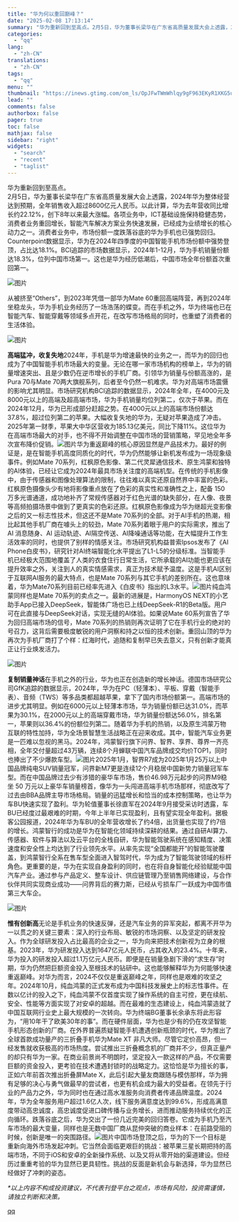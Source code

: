 ```yaml
---
title: "华为何以重回巅峰？"
date: "2025-02-08 17:13:14"
summary: "华为重新回到至高点。2月5日，华为董事长梁华在广东省高质量发展大会上透露，2024年华为整体经营达到..."
categories:
  - "qq"
lang:
  - "zh-CN"
translations:
  - "zh-CN"
tags:
  - "qq"
menu: ""
thumbnail: "https://inews.gtimg.com/om_ls/OpJFwTWmWhlqy9gF963EKyR1XKG5ub_ak1ghX_TQx2cikAA_640360/0"
lead: ""
comments: false
authorbox: false
pager: true
toc: false
mathjax: false
sidebar: "right"
widgets:
  - "search"
  - "recent"
  - "taglist"
---
```


华为重新回到至高点。  
2月5日，华为董事长梁华在广东省高质量发展大会上透露，2024年华为整体经营达到预期，全年销售收入超过8600亿元人民币。以此计算，华为去年营收同比增长约22.12%，创下8年以来最大涨幅。各项业务中，ICT基础设施保持稳健态势，消费者业务重回增长，智能汽车解决方案业务快速发展，已经成为业绩增长的核心动力之一。消费者业务中，市场份额一度跌落谷底的华为手机也已强势回归。Counterpoint数据显示，华为在2024年四季度的中国智能手机市场份额中强势登顶，占比达18.1%。BCI追踪的市场数据显示，2024年1-12月，华为手机销量份额达18.3%，位列中国市场第一。这也是华为经历低潮后，中国市场全年份额首次重回第一。

![图片](https://inews.gtimg.com/om_bt/OkRRpCmMvWl77ihWPUfa1Od2V3dTfwPOx-QgNRr8Q00xcAA/641)

从被挤至“Others”，到2023年凭借一部华为Mate 60重回高端阵营，再到2024年坐稳龙头，华为手机业务经历了一场浩荡的蝶变。而在手机之外，华为终端也已在智能汽车、智能穿戴等领域多点开花，在改写市场格局的同时，也重塑了消费者的生活体验。

  


![图片](https://inews.gtimg.com/om_bt/OY2_Fjuoc--64BQ7iHBXmOG1TIQtPYfNOGxWF4j-LU4QMAA/641)

**高端猛冲，收复失地**2024年，手机是华为增速最快的业务之一，而华为的回归也成为了中国智能手机市场最大的变量。无论在哪一家市场机构的榜单上，华为的销量增速突出、且是少数仍在逆市增长的手机厂商。引领华为销量与份额高涨的，是Pura 70与Mate 70两大旗舰系列，后者至今仍然一机难求。华为对高端市场震慑的影响尤其明显。市场研究机构BCI追踪的数据显示，2024年全年，在4000元及8000元以上的高端及超高端市场，华为手机销量均位列第二，仅次于苹果。而在2024年12月，华为已形成部分赶超之势。在4000元以上的高端市场份额达37.8%，超过位列第二的苹果。大幅收复失地的华为，无疑对苹果造成了冲击。2025年第一财季，苹果大中华区营收为185.13亿美元，同比下降11%。这位华为在高端市场最大的对手，也不得不开始调整在中国市场的营销策略，罕见地全年多次宣布降价促销。![图片](https://inews.gtimg.com/om_bt/Otwm4qTZhdNVUwpfcGASSuq1AkLW6UooNQmbmES_YFEqMAA/641)华为重返巅峰的核心原因显然是产品技术力。最好的例证是，是在智能手机高度同质化的时代，华为仍然能够让新机发布成为一场现象级事件。例如Mate 70系列，红枫原色影像、第二代灵犀通信技术、原生鸿蒙和独特的AI体验，已经让它成为2024年最具市场关注度的高端机型。在传统的手机影像中，由于传感器和图像处理算法的限制，往往难以真实还原自然界中丰富的色彩。红枫原色摄像头少有地将影像重点放在了色彩的真实性和准确性之上，配备 150 万多光谱通道，成功地补齐了常规传感器对于红色光谱的缺失部分，在人像、夜景等高频拍摄场景中做到了更真实的色彩还原。红枫原色影像成为华为继超光变影像之后的又一标志性技术，但这还不是Mate 70系列的全部。对于AI手机的热潮，相比起其他手机厂商在噱头上的较劲，Mate 70系列着眼于用户的实际需求，推出了AI 消息随身、AI 运动轨迹、AI隔空传送、AI降噪通话等功能，在大幅提升工作生活效率的同时，也提供了别样的情感关注。市场研究机构益普索Ipsos发布了《AI Phone白皮书》，研究针对AI终端智能化水平提出了L1-L5的分级标准。当智能手机已经极大范围地覆盖了人类的衣食住行日常生活，它所承载的AI功能也更应该在提升效率之外，关注到人的真实情感需求，真正为技术赋予温度。这是手机AI区别于互联网AI服务的最大特点，也是Mate 70系列与其它手机的差别所在。这也意味着，华为Mate70系列目前已经率先进入《白皮书》指出的L3水平。![图片](https://inews.gtimg.com/om_bt/O3VuA3XU-xE0n-uO-qYqV3pZHxA9Lhy0GmfobeJd_kOQUAA/641)纯血鸿蒙同样也是Mate 70系列的卖点之一。最新的进展是，HarmonyOS NEXT的小艺助手App已接入DeepSeek，智能体广场也已上线DeepSeek-R1的Beta版。用户可在此直接与DeepSeek对话，实现无缝的AI体验。如果说Mate 60系列宣告了华为回归高端市场的信号，Mate 70系列的热销则再次证明了它在手机行业的绝对的号召力，这背后需要极度敏锐的用户洞察和持之以恒的技术创新。重回山顶的华为再次为手机厂商打了个样：红海时代，追随和复制早已失去意义，只有创新才能真正让行业焕发活力。

  


![图片](https://inews.gtimg.com/om_bt/Otae0yW4_fA-rncaSsTtYnM4AqTkLM9xUGJ13c0tP2uPoAA/641)

**复制销量神话**在手机之外的行业，华为也正在创造新的增长神话。德国市场研究公司GfK追踪的数据显示，2024年，华为在PC（轻薄本）、平板、穿戴（智能手表）、音频（TWS）等多品类都超越苹果，拿下了国内市场份额第一。高端市场的进步尤其明显。例如在6000元以上轻薄本市场，华为销量份额已达31.0%，而苹果为30.1%，在2000元以上的高端穿戴市场，华为销量份额达56.0%，排名第一，苹果则以36.4%的份额位列第二。随着华为手机的热销，以及原生鸿蒙万物互联的特性加持，华为全场景智慧生活战略正在迎来收成。其中，智能汽车业务更是一匹难以忽视的黑马。2024年，鸿蒙智行旗下问界、智界、享界、尊界一齐亮相，全年交付量超过43万辆，连续8个月蝉联中国汽车品牌成交均价TOP1，同时也捧出了不少爆款车型。![图片](https://inews.gtimg.com/om_bt/O7B_QMZJ84zDC2ZIHNQm-XTxak5Yn0LXurGSmYaR1xTrwAA/641)2025年1月，智界R7成为2025年1月25万以上中国品牌纯电SUV销量冠军，问界新M7更是连续12个月稳居中国新势力销量冠军车型。而在中国品牌过去少有涉猎的豪华车市场，售价46.98万元起步的问界M9稳坐 50 万元以上豪华车销量榜首，像华为一头闯进高端手机市场那样，彻底改写了过去由BBA品牌主导市场格局。销量的迅猛增长和恰当的成本控制策略，也让华为车BU快速实现了盈利。华为轮值董事长徐直军在2024年9月接受采访时透露，车BU已经度过最艰难的时期，今年上半年已实现盈利，且有望实现全年盈利。据极客公园报道，2024年华为车BU的全年营收增长了约4倍，出货量也实现了约7倍的增长。鸿蒙智行的成功是华为在智能化领域持续深耕的结果。通过自研AI算力、传感器、软件与算法以及云平台的全栈自研，华为智能驾驶系统在感知精度、决策速度和安全性上均达到了行业领先水平。从率先实现“全国都能开”的智能驾驶覆盖，到鸿蒙智行全系在售车型全面进入智驾时代，华为成为了智能驾驶领域的标杆角色。更重要的是，华为在实现自身盈利的同时，也在将自身智能化经验赋能中国汽车产业。通过参与产品定义、整车设计、供应链管理乃至销售网络建设，与合作伙伴共同实现商业成功——问界背后的赛力斯，已经从亏损车厂一跃成为中国市值第三大车企。

  


![图片](https://inews.gtimg.com/om_bt/OKXTQg7VH3gRal_C6fI4MweipqhIIMFB73eSWLKMLEK_4AA/641)

**惟有创新高**无论是手机业务的快速反弹，还是汽车业务的异军突起，都离不开华为一以贯之的关键三要素：深入的行业布局、敏锐的市场洞察、以及坚定的研发投入。作为全球研发投入占比最高的企业之一，华为向来把技术创新视为立身的根基。2023年，华为研发投入达到1647亿元人民币，占其收入的23.4%。十年来，华为投入的研发投入超过1.1万亿元人民币。即便是在销量急剧下滑的“求生存”时期，华为仍然把巨额资金投入至根技术的钻研中。这也能够解释华为为何能够快速重返巅峰。对华为而言，2024不仅仅是重返巅峰之年，同样也是艰难的攻坚之年。2024年10月，纯血鸿蒙的正式发布成为中国科技发展史上的标志性事件。在数以亿计的投入之下，纯血鸿蒙不仅首度实现了操作系统的自主可控，更在续航、安全、性能等方面实现了对安卓的超越。而在最难的生态建设上，纯血鸿蒙造就了中国互联网行业史上最大规模的一次转向。华为终端BG董事长余承东将此形容为，“用10年干了欧美30年的事”。而在硬件层面，华为也是少有的仍在攻坚智能手机形态创新的厂商。在外界普遍质疑智能手机遭遇创新瓶颈的时代，华为推出了全球首款成功量产的三折叠手机华为Mate XT 非凡大师。尽管它定价高昂，但一经发售就收获极高的市场热度。尝试推出三折叠概念机的厂商并不少，但真正量产的却只有华为一家。在商业前景尚不明朗时，坚定投入一款这样的产品，不仅需要巨额的资金投入，更考验在技术遭遇封锁时的战略定力。这恰恰是华为擅长的事，正如六年前首次推出折叠屏Mate X，此后引起大量友商跟随与模仿那样，华为拥有足够的决心与勇气做最早的尝试者，也更有机会成为最大的受益者。在领先于行业的产品力之外，华为同时也在通过高水准服务向消费者传递品牌温度。2024年，华为全年服务用户超过1.6亿人次，线下服务满意度达到99.6%，形成高满意度带动高忠诚度，高忠诚度促进口碑传播与业务增长，进而推动服务持续优化的正向循环。跌落谷底之后，华为交出了一份几近完美的回归答卷。它成为手机乃至汽车市场的最大变量，同样也是无数中国厂商从昆仲突破的商业样本：在前路受阻的时候，创新是唯一的突围路径。![图片](https://inews.gtimg.com/om_bt/OKc7RDlbEGIhapEnMOGs0-4_PTdZIINMoGccSUBfrp3mAAA/641)中国市场登顶之后，华为的下一个目标是重新向海外市场发起冲刺。它当然会面临更艰巨的挑战：被苹果三星长期把持的高端市场，不同于iOS和安卓的全新操作系统、以及又将从零开始的渠道建设。但经历过重重考验的华为显然已更具韧性。挑战的反面是新机会与新选择，华为显然已经做好了冲刺的姿态。

*\*以上内容不构成投资建议，不代表刊登平台之观点，市场有风险，投资需谨慎，请独立判断和决策。*

[qq](https://new.qq.com/rain/a/20250208A06A7600)
